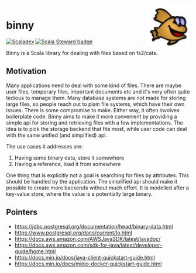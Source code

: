 <a href="https://eikek.github.io/binny/">
  <img height="120" align="right" style="float:right" src="./modules/microsite/src/main/resources/microsite/img/logo.png">
</a>

# binny

[![Scaladex](https://index.scala-lang.org/eikek/binny/latest.svg?color=blue)](https://index.scala-lang.org/eikek/binny/binny-core)
[![Scala Steward badge](https://img.shields.io/badge/Scala_Steward-helping-blue.svg?style=flat&logo=data:image/png;base64,iVBORw0KGgoAAAANSUhEUgAAAA4AAAAQCAMAAAARSr4IAAAAVFBMVEUAAACHjojlOy5NWlrKzcYRKjGFjIbp293YycuLa3pYY2LSqql4f3pCUFTgSjNodYRmcXUsPD/NTTbjRS+2jomhgnzNc223cGvZS0HaSD0XLjbaSjElhIr+AAAAAXRSTlMAQObYZgAAAHlJREFUCNdNyosOwyAIhWHAQS1Vt7a77/3fcxxdmv0xwmckutAR1nkm4ggbyEcg/wWmlGLDAA3oL50xi6fk5ffZ3E2E3QfZDCcCN2YtbEWZt+Drc6u6rlqv7Uk0LdKqqr5rk2UCRXOk0vmQKGfc94nOJyQjouF9H/wCc9gECEYfONoAAAAASUVORK5CYII=)](https://scala-steward.org)

Binny is a Scala library for dealing with files based on fs2/cats.

## Motivation

Many applications need to deal with some kind of files. There are
maybe user files, temporary files, important documents etc and it's
very often quite tedious to manage them. Many database systems are not
made for storing large files, so people reach out to plain file
systems, which have their own issues. There is some compromise to
make. Either way, it often involves boilerplate code. Binny aims to
make it more convenient by providing a simple api for storing and
retrieving files with a few implementations. The idea is to pick the
storage backend that fits most, while user code can deal with the same
unified (and simplified) api.

The use cases it addresses are:

1. Having some binary data, store it somewhere
2. Having a reference, load it from somewhere

One thing that is explicitly not a goal is searching for files by
attributes. This should be handled by the application. The simplified
api should make it possible to create more backends without much
effort. It is modelled after a key-value store, where the value is a
potentially large binary.

## Pointers

- https://jdbc.postgresql.org/documentation/head/binary-data.html
- https://www.postgresql.org/docs/current/lo.html
- https://docs.aws.amazon.com/AWSJavaSDK/latest/javadoc/
- https://docs.aws.amazon.com/sdk-for-java/latest/developer-guide/home.html
- https://docs.min.io/docs/java-client-quickstart-guide.html
- https://docs.min.io/docs/minio-docker-quickstart-guide.html
